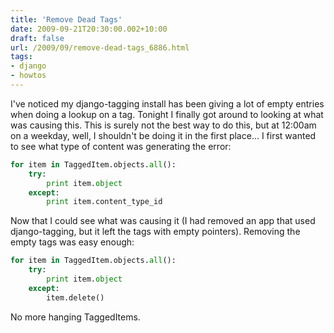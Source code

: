 ```yaml
---
title: 'Remove Dead Tags'
date: 2009-09-21T20:30:00.002+10:00
draft: false
url: /2009/09/remove-dead-tags_6886.html
tags: 
- django
- howtos
---
```


I've noticed my django-tagging install has been giving a lot of empty entries when doing a lookup on a tag. Tonight I finally got around to looking at what was causing this. This is surely not the best way to do this, but at 12:00am on a weekday, well, I shouldn't be doing it in the first place... I first wanted to see what type of content was generating the error:

```python
for item in TaggedItem.objects.all():
    try:
        print item.object
    except:
        print item.content_type_id

```  
  

Now that I could see what was causing it (I had removed an app that used django-tagging, but it left the tags with empty pointers). Removing the empty tags was easy enough:

```python
for item in TaggedItem.objects.all():
    try:
        print item.object
    except:
        item.delete()

```  
  

No more hanging TaggedItems.